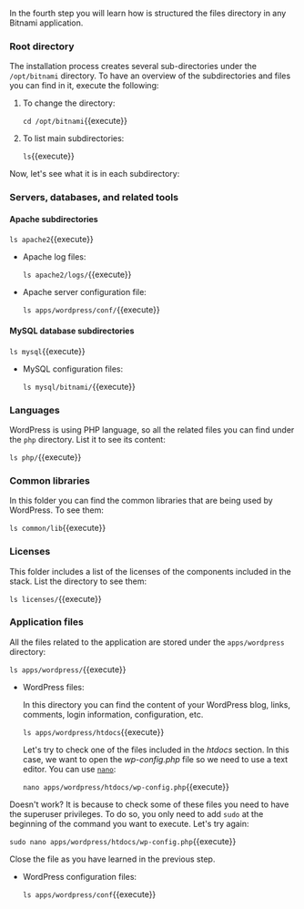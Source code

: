 In the fourth step you will learn how is structured the files directory in any Bitnami application.

### Root directory

The installation process creates several sub-directories under the `/opt/bitnami` directory. To have an overview of the subdirectories and files you can find in it, execute the following:

1. To change the directory:

   `cd /opt/bitnami`{{execute}}

2. To list main subdirectories:

   `ls`{{execute}}

Now, let's see what it is in each subdirectory:

### Servers, databases, and related tools

#### Apache subdirectories

`ls apache2`{{execute}}

* Apache log files:

  `ls apache2/logs/`{{execute}}

* Apache server configuration file:

  `ls apps/wordpress/conf/`{{execute}}

#### MySQL database subdirectories

`ls mysql`{{execute}}

* MySQL configuration files:

  `ls mysql/bitnami/`{{execute}}

### Languages

WordPress is using PHP language, so all the related files you can find under the `php` directory. List it to see its content:

`ls php/`{{execute}}

### Common libraries

In this folder you can find the common libraries that are being used by WordPress. To see them:

`ls common/lib`{{execute}}

### Licenses

This folder includes a list of the licenses of the components included in the stack. List the directory to see them:

`ls licenses/`{{execute}}

### Application files

All the files related to the application are stored under the `apps/wordpress` directory:

`ls apps/wordpress/`{{execute}}

* WordPress files:

  In this directory you can find the content of your WordPress blog, links, comments, login information, configuration, etc.

  `ls apps/wordpress/htdocs`{{execute}}

  Let's try to check one of the files included in the *htdocs* section. In this case, we want to open the *wp-config.php* file so we need to use a text editor. You can use [`nano`](https://www.nano-editor.org/):

  `nano apps/wordpress/htdocs/wp-config.php`{{execute}}

Doesn't work? It is because to check some of these files you need to have the superuser privileges. To do so, you only need to add `sudo` at the beginning of the command you want to execute. Let's try again:

`sudo nano apps/wordpress/htdocs/wp-config.php`{{execute}}

Close the file as you have learned in the previous step. 

* WordPress configuration files:

  `ls apps/wordpress/conf`{{execute}}
